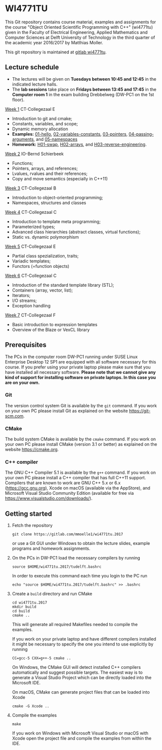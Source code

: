 # WI4771TU
This Git repository contains course material, examples and assignments
for the course "Object Oriented Scientific Programming with C++"
(wi4771tu) given in the Faculty of Electrical Engineering, Applied
Mathematics and Computer Sciences at Delft University of Technology in
the third quarter of the academic year 2016/2017 by Matthias Moller.

This git repository is maintained at [gitlab wi4771tu].

## Lecture schedule
-   The lectures will be given on **Tuesdays between 10:45 and 12:45** 
    in the indicated lecture halls. 
-   The **lab sessions** take place on **Fridays between 13:45 and 17:45** 
    in the **Computer room 1** in the exam building Drebbelweg (DW-PC1 on the 1st floor).

[Week 1](slides/week1.pdf) CT-Collegezaal E
-  Introduction to git and cmake;
-  Constants, variables, and scope;
-  Dynamic memory allocation
-  **Examples:**
   [01-hello],
   [02-variables-constants],
   [03-pointers],
   [04-passing-arguments], and
   [05-namespaces]
- **Homework:**
   [H01-swap],
   [H02-arrays], and
   [H03-reverse-engineering].

[Week 2](slides/week2.pdf) IO-Bernd Schierbeek
- Functions;
- Pointers, arrays, and references;
- Lvalues, rvalues and their references;
- Copy and move semantics (especially in C++11)
   
[Week 3](slides/week3.pdf) CT-Collegezaal B
- Introduction to object-oriented programming;
- Namespaces, structures and classes
   
[Week 4](slides/week4.pdf) CT-Collegezaal C
- Introduction to template meta programming;
- Parameterized types;
- Advanced class hierarchies (abstract classes, virtual functions);
- Static vs. dynamic polymorphism
   
[Week 5](slides/week5.pdf) CT-Collegezaal E
- Partial class spezialization, traits;
- Variadic templates;
- Functors (=function objects)
   
[Week 6](slides/week6.pdf) CT-Collegezaal C
- Introduction of the standard template library (STL);
- Containers (array, vector, list);
- Iterators;
- I/O streams;
- Exception handling
   
[Week 7](slides/week7.pdf) CT-Collegezaal F
- Basic introduction to expression templates
- Overview of the Blaze or VexCL library

## Prerequisites
The PCs in the computer room DW-PC1 running under SUSE Linux Enterprise Desktop 
12 SP1 are equipped with all software necessary for this course. If you prefer 
using your private laptop please make sure that you have installed all necessary
software. **Please note that we cannot give any kind of support for installing
software on private laptops. In this case you are on your own.**

### Git
The version control system Git is available by the `git` command. If you work on
your own PC please install Git as explained on the website https://git-scm.com.

### CMake
The build system CMake is available by the `cmake` command. If you work on
your own PC please install CMake (version 3.1 or better) as explained on the
website https://cmake.org.

### C++ compiler
The GNU C++ Compiler 5.1 is available by the `g++` command. If you work on
your own PC please install a C++ compiler that has full C++11 support. Compilers
that are known to work are GNU C++ 5.x or 6.x (https://gcc.gnu.org), Xcode on 
macOS (available via the AppStore), and Microsoft Visual Studio Community Edition
(available for free via https://www.visualstudio.com/downloads/).


## Getting started

1. Fetch the repository
   ```
   git clone https://gitlab.com/mmoelle1/wi4771tu.2017
   ```
   or use a Git GUI under Windows to obtain the lecture slides, example programs
   and homework assignments.
   
2. On the PCs in DW-PC1 load the necessary compilers by running
   ```
   source $HOME/wi4771tu.2017/tudelft.bashrc
   ```
   In order to execute this command each time you login to the PC run
   ```
   echo "source $HOME/wi4771tu.2017/tudelft.bashrc" >> .bashrc
   ```
   
3. Create a `build` directory and run CMake
   ```
   cd wi4771tu.2017
   mkdir build
   cd build
   cmake ..
   ```
   This will generate all required Makefiles needed to compile the examples.
   
   If you work on your private laptop and have different compilers installed it
   might be necessary to specify the one you intend to use explicitly by running
   ```
   CC=gcc-5 CXX=g++-5 cmake ..
   ```
   
   On Windows, the CMake GUI will detect installed C++ compilers automatically 
   and suggest possible targets. The easiest way is to generate a Visual Studio
   Project which can be directly loaded into the Microsoft IDE.
   
   On macOS, CMake can generate project files that can be loaded into Xcode
   ```
   cmake -G Xcode ..
   ```
   
4. Compile the examples
   ```
   make
   ```

   If you work on Windows with Microsoft Visual Studio or macOS with Xcode open
   the project file and compile the examples from within the IDE.


[gitlab wi4771tu]: https://gitlab.com/mmoelle1/wi4771tu.2017.git

[01-hello]: 01-hello/
[02-variables-constants]: 02-variables-constants/
[03-pointers]: 03-pointers/
[04-passing-arguments]: 04-passing-arguments/
[05-namespaces]: 05-namespaces/
[06-dot-product]: 06-dot-product/
[07-dot-product-struct]: 07-dot-product-struct/
[08-dot-product-struct2]: 08-dot-product-struct2/
[09-copy-move]: 09-copy-move/
[10-integration]: 10-integration/
[11-polymorphism]: 11-polymorphism/
[12-auto-decltype]: 12-auto-decltype/
[13-templates]: 13-templates/
[14-templates-partial-specialisation]: 14-templates-partial-specialisation/
[15-traits]: 15-traits/
[16-templates-sfinae]: 16-templates-sfinae/
[17-templates-sfinae2]: 17-templates-sfinae2/
[18-complex-conjugate]: 18-complex-conjugate/
[19-templates-variadic]: 19-templates-variadic/
[20-containers]: 20-containers/
[21-algorithm]: 21-algorithm/
[22-stack-queue]: 22-stack-queue/

[H01-swap]: H01-swap/
[H02-arrays]: H02-arrays/
[H03-reverse-engineering]: H03-reverse-engineering/
[H04-points-triangles]: H04-points-triangles/
[H05-copy-move]: H05-copy-move/
[H06-derivatives]: H06-derivatives/
[H07-templates]: H07-templates/
[H08-unit-converter]: H08-unit-converter/
[H09-symbolic-differentiation]: H09-symbolic-differentiation/
[H10-add-vectors]: H10-add-vectors/

